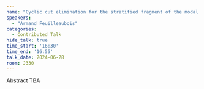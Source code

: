 ```yaml
---
name: "Cyclic cut elimination for the stratified fragment of the modal μ-calculus"
speakers:
  - "Armand Feuilleaubois"
categories:
  - Contributed Talk
hide_talk: true
time_start: '16:30'
time_end: '16:55'
talk_date: 2024-06-28
room: J330
---
```


Abstract TBA
